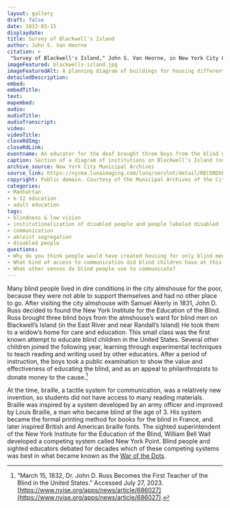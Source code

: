 ```yaml
--- 
layout: gallery
draft: false
date: 1832-03-15
displaydate: 
title: Survey of Blackwell's Island
author: John S. Van Heorne
citation: >
 "Survey of Blackwell's Island," John S. Van Heorne, in New York City Civil Rights History Project, Accessed: [Month Day, Year], https://nyccivilrightshistory.org/gallery/blackwells-island.
imageFeatured: blackwells-island.jpg
imageFeaturedAlt: A planning diagram of buildings for housing different groups of people on Blackwell's Island
detailedDescription: 
embed: 
embedTitle: 
text: 
mapembed: 
audio: 
audioTitle: 
audioTranscript: 
video: 
videoTitle: 
closeRdImg: 
closeRdLink: 
eventname: An educator for the deaf brought three boys from the blind ward on Blackwell’s Island to be educated in Manhattan in the first New York school for the blind.
caption: Section of a diagram of institutions on Blackwell’s Island (now called Roosevelt Island) that includes a building for “Male Blind” ward, and other buildings to house poor people.
archive_source: New York City Municipal Archives
source_link: https://nycma.lunaimaging.com/luna/servlet/detail/RECORDSPHOTOUNITARC~24~24~1350176~136240:Survey-of-Blackwell-s-Island
copyright: Public domain. Courtesy of the Municipal Archives of the City of New York. 
categories: 
- Manhattan
- k-12 education
- adult education
tags: 
- blindness & low vision
- institutionalization of disabled people and people labeled disabled
- communication
- ableist segregation
- disabled people
questions: 
- Why do you think people would have created housing for only blind men? 
- What kind of access to communication did blind children have at this time? What kind of access to communication did they not have? 
- What other senses do blind people use to communicate? 
--- 
```


Many blind people lived in dire conditions in the city almshouse for the poor, because they were not able to support themselves and had no other place to go. After visiting the city almshouse with Samuel Akerly in 1831, John D. Russ decided to found the New York Institute for the Education of the Blind. Russ brought three blind boys from the almshouse’s ward for blind men on Blackwell’s Island (in the East River and near Randall’s Island) He took them to a widow’s home for care and education. This small class was the first known attempt to educate blind children in the United States. Several other children joined the following year, learning through experimental techniques to teach reading and writing used by other educators. After a period of instruction, the boys took a public examination to show the value and effectiveness of educating the blind, and as an appeal to philanthropists to donate money to the cause.[^1]

At the time, braille, a tactile system for communication, was a relatively new invention, so students did not have access to many reading materials. Braille was inspired by a system developed by an army officer and improved by Louis Braille, a man who became blind at the age of 3. His system became the formal printing method for books for the blind in France, and later inspired British and American braille fonts. The sighted superintendent of the New York Institute for the Education of the Blind, William Bell Wait developed a competing system called New York Point. Blind people and sighted educators debated for decades which of these competing systems was best in what became known as the [War of the Dots](/gallery/keller-ny-point).

[^1]: “March 15, 1832, Dr. John D. Russ Becomes the First Teacher of the Blind in the United States.” Accessed July 27, 2023. [https://www.nyise.org/apps/news/article/686027](https://www.nyise.org/apps/news/article/686027).
